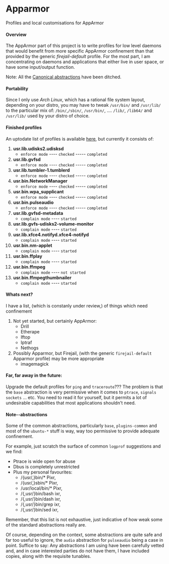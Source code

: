 # Apparmor
Profiles and local customisations for AppArmor

#### Overview
The AppArmor part of this project is to write profiles for low level daemons that would benefit from more specific AppArmor confinement than that provided by the generic *firejail-default* profile. For the most part, I am concentrating on daemons and applications that either live in user space, or have some input/output function.

Note:  All the [Canonical abstractions](#note--abstractions) have been ditched.

#### Portability
Since I only use *Arch Linux*, which has a rational file system layout, depending on your distro, you may have to tweak `/usr/bin/` and `/usr/lib/` to the particular mix of: `/bin/`,`/sbin/`, `/usr/bin/`, .... `/lib/`, `/lib64/` and `/usr/lib/` used by your distro of choice.

#### Finished profiles
An uptodate list of profiles is available [here](https://github.com/Irvinehimself/Irvines-Hardening-Project/blob/master/AppArmor/AppArmor-ProfileList), but currently it consists of:

1. **usr.lib.udisks2.udisksd**
   * `enforce mode`  ----  `checked` ----- `completed`
1. **usr.lib.gvfsd**
   * `enforce mode`  ----  `checked` ----- `completed`
1. **usr.lib.tumbler-1.tumblerd**
   * `enforce mode`  ----  `checked` ----- `completed`
1. **usr.bin.NetworkManager**
   * `enforce mode`  ----  `checked` ----- `completed`
1. **usr.bin.wpa_supplicant**
   * `enforce mode` ----  `checked` ----- `completed`
1. **usr.bin.pulseaudio**
   * `enforce mode`  ----  `checked` ----- `completed`
1. **usr.lib.gvfsd-metadata**
   * `complain mode` ----  `started`
1. **usr.lib.gvfs-udisks2-volume-monitor**
   * `complain mode` ----  `started`
1. **usr.lib.xfce4.notifyd.xfce4-notifyd**
   * `complain mode` ----  `started`
1. **usr.bin.nm-applet**
   * `complain mode` ----  `started`
1. **usr.bin.ffplay**
   * `complain mode` ----  `started`
1. **usr.bin.ffmpeg**
   * `complain mode` ----  `not started`
1. **usr.bin.ffmpegthumbnailer**
   * `complain mode` ----  `started`

#### Whats next?
I have a list, (which is constanly under review,) of things which need confinement
1. Not yet started, but certainly AppArmor:
   * Drill
   * Etherape
   * Iftop
   * Iptraf
   * Nethogs
1. Possibly Apparmor, but Firejail, (with the generic `firejail-default` Apparmor profile) may be more appropriate
   * imagemagick

#### Far, far away in the future:
Upgrade the default profiles for `ping` and `traceroute`??? The problem is that the `base` abstraction is very permissive when it comes to `ptrace`, `signals` `sockets` ... etc. You need to read it for yourself, but it permits a lot of undesirable capabilities that most applications shouldn't need.

#### Note--abstractions
Some of the common abstractions, particularly `base`, `plugins-common` and most of the `ubuntu-*` stuff is way, way too permissive to provide adequate confinement.

For example, just scratch the surface of common `logprof` suggestions and we find:
* Ptrace is wide open for abuse
* Dbus is completely unrestricted
* Plus my personal favourites:
  * /{usr/,}bin/* Pixr,
  * /{usr/,}sbin/* Pixr,
  * /usr/local/bin/* Pixr,
  * /{,usr/}bin/bash ixr,
  * /{,usr/}bin/dash ixr,
  * /{,usr/}bin/grep ixr,
  * /{,usr/}bin/sed ixr,

Remember, that this list is not exhaustive, just indicative of how weak some of the standard abstractions really are.

Of course, depending on the context, some abstractions are quite safe and far too useful to ignore, the `audio` abstraction for `pulseaudio` being a case in point. Suffice to say: Any abstractions I am using have been carefully vetted and, and in case interested parties do not have them, I have included copies, along with the requisite tunables.




